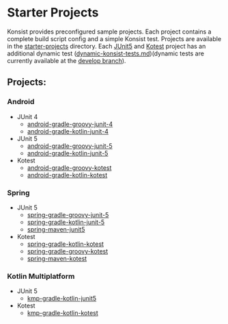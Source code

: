 # Starter Projects

Konsist provides preconfigured sample projects. Each project contains a complete build script config and a simple Konsist test. Projects are available in the [starter-projects](https://github.com/LemonAppDev/konsist/tree/develop/samples/starter-projects) directory. Each [JUnit5](https://junit.org/junit5/) and [Kotest](https://kotest.io/) project has an additional dynamic test ([dynamic-konsist-tests.md](../advanced/dynamic-konsist-tests.md "mention"))(dynamic tests are currently available at the [develop branch](https://github.com/LemonAppDev/konsist/tree/develop/samples/starter-projects)).

## Projects:

### Android

* JUnit 4
  * [android-gradle-groovy-junit-4](https://github.com/LemonAppDev/konsist/tree/main/samples/starter-projects/konsist-starter-android-gradle-groovy-junit-4)
  * [android-gradle-kotlin-junit-4](https://github.com/LemonAppDev/konsist/tree/main/samples/starter-projects/konsist-starter-android-gradle-kotlin-junit-4)
* JUnit 5
  * [android-gradle-groovy-junit-5](https://github.com/LemonAppDev/konsist/tree/main/samples/starter-projects/konsist-starter-android-gradle-groovy-junit-5)
  * [android-gradle-kotlin-junit-5](https://github.com/LemonAppDev/konsist/tree/main/samples/starter-projects/konsist-starter-android-gradle-kotlin-junit-5)
* Kotest
  * [android-gradle-groovy-kotest](https://github.com/LemonAppDev/konsist/tree/main/samples/starter-projects/konsist-starter-android-gradle-groovy-kotest)
  * [android-gradle-kotlin-kotest](https://github.com/LemonAppDev/konsist/tree/main/samples/starter-projects/konsist-starter-android-gradle-kotlin-kotest)

### Spring

* JUnit 5
  * [spring-gradle-groovy-junit-5](https://github.com/LemonAppDev/konsist/tree/main/samples/starter-projects/konsist-starter-spring-gradle-groovy-junit-5)
  * [spring-gradle-kotlin-junit-5](https://github.com/LemonAppDev/konsist/tree/main/samples/starter-projects/konsist-starter-spring-gradle-kotlin-junit-5)
  * [spring-maven-junit5](https://github.com/LemonAppDev/konsist/tree/main/samples/starter-projects/konsist-starter-spring-maven-junit5)
* Kotest
  * [spring-gradle-kotlin-kotest](https://github.com/LemonAppDev/konsist/tree/main/samples/starter-projects/konsist-starter-spring-gradle-kotlin-kotest)
  * [spring-gradle-groovy-kotest](https://github.com/LemonAppDev/konsist/tree/main/samples/starter-projects/konsist-starter-spring-gradle-groovy-kotest)
  * [spring-maven-kotest](https://github.com/LemonAppDev/konsist/tree/main/samples/starter-projects/konsist-starter-spring-maven-kotest)

### Kotlin Multiplatform

* JUnit 5
  * [kmp-gradle-kotlin-junit5](https://github.com/LemonAppDev/konsist/tree/main/samples/starter-projects/konsist-starter-kmp-gradle-kotlin-junit5)
* Kotest
  * [kmp-gradle-kotlin-kotest](https://github.com/LemonAppDev/konsist/tree/main/samples/starter-projects/konsist-starter-kmp-gradle-kotlin-kotest)
